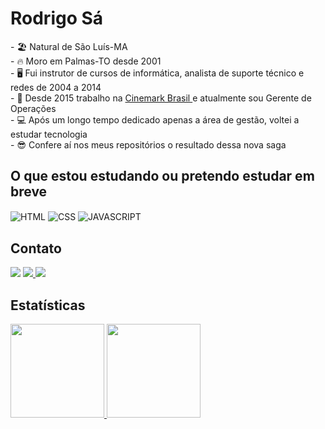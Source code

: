   <h1> Rodrigo Sá </h1> 
  <div>
  <p style=font-size: 14px>
  - 🏖️ Natural de São Luís-MA<br>
  - 🔥  Moro em Palmas-TO desde 2001<br>
  - 🖥️ Fui instrutor de cursos de informática, analista de suporte técnico e redes de 2004 a 2014<br>
  - 🎥 Desde 2015 trabalho na <a href="https://cinemark.com.br"> Cinemark Brasil </a> e atualmente sou Gerente de Operações<br>
  - 💻 Após um longo tempo dedicado apenas a área de gestão, voltei a estudar tecnologia<br>
  - 😎 Confere aí nos meus repositórios o resultado dessa nova saga <br>
  </p>
  </div>

  <div>
      <h2>O que estou estudando ou pretendo estudar em breve</h2>
    <img align="center" alt="HTML" src="https://img.shields.io/badge/HTML5-E34F26?style=for-the-badge&logo=html5&logoColor=white">
    <img align="center" alt="CSS" src="https://img.shields.io/badge/CSS3-1572B6?style=for-the-badge&logo=css3&logoColor=white">
    <img align="center" alt="JAVASCRIPT" src="https://img.shields.io/badge/JavaScript-F7DF1E?style=for-the-badge&logo=javascript&logoColor=black">
  </div>
  
  <div>
    <h2>Contato</h2>
     <span>
       <a href="https://instagram.com/eurodrigosa" target="_blank"><img src="https://img.shields.io/badge/-Instagram-%23E4405F?style=for-the-badge&logo=instagram&logoColor=white" target="_blank"></a>
      </span>
        <a href = "mailto:rodrigoleo@gmail.com"><img src="https://img.shields.io/badge/Gmail-D14836?style=for-the-badge&logo=gmail&logoColor=white" target="_blank">          </a>
    <span>
        <a href="https://www.linkedin.com/in/eurodrigosa" target="_blank"><img src="https://img.shields.io/badge/-LinkedIn-%230077B5?style=for-the-badge&logo=linkedin&logoColor=white" target="_blank"></a>   
      </span>
     
  </div>
             
  <div>
    <h2>Estatísticas </h2>
      <a href="https://github.com/eurodrigosa">
      <img height="150em" src="https://github-readme-stats.vercel.app/api?username=eurodrigosa&show_icons=true&theme=tokyonight&include_all_commits=true&count_private=true"/>
      <img height="150em" src="https://github-readme-stats.vercel.app/api/top-langs/?username=eurodrigosa&layout=compact&langs_count=7&theme=tokyonight"/>
  </div>
